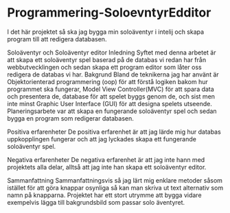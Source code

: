 # Programmering-SoloevntyrEdditor
I det här projektet så ska jag bygga min soloäventyr i intelij och skapa program till att redigera databasen.

Soloäventyr och Soloäventyr editor
Inledning
Syftet med denna arbetet är att skapa ett soloäventyr spel baserad på de databas vi redan har från webbutvecklingen och sedan skapa ett program editor som låter oss redigera de databas vi har.
Bakgrund
Bland de teknikerna jag har använt är Objektorienterad programmering (oop) för att förstå logiken bakom hur programmet ska fungerar, Model View Controller(MVC) för att spara data och presentera de, database för att spelet byggs genom de, och sist men inte minst Graphic User Interface (GUI) för att designa spelets utseende.  
Planeringsarbete var att skapa en fungerande soloäventyr spel och sedan bygga en program som redigerar databasen. 

Positiva erfarenheter
De positiva erfarenhet är att jag lärde mig hur databas uppkopplingen fungerar och att jag lyckades skapa ett fungerande soloäventyr spel. 

Negativa erfarenheter
De negativa erfarenhet är att jag inte hann med projektets alla delar, alltså att jag inte han skapa ett soloäventyr editor. 

Sammanfattning
Sammanfattningsvis så jag lärt mig enklare metoder såsom istället för att göra knappar osynliga så kan man skriva ut text alternativ som namn på knapparna. Projektet har ett stort utrymme att bygga vidare exempelvis lägga till bakgrundsbild som passar solo äventyret.

